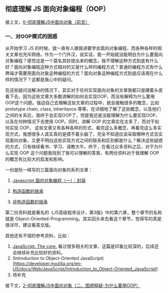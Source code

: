 ## 彻底理解 JS 面向对象编程（OOP）

接上文，[0-彻底理解JS中面向对象（前言）](https://github.com/oakland/Native-JS-Practice/blob/master/11-learnOOPfromCircles.js/0-%E5%BD%BB%E5%BA%95%E7%90%86%E8%A7%A3JS%E4%B8%AD%E9%9D%A2%E5%90%91%E5%AF%B9%E8%B1%A1%EF%BC%88%E5%89%8D%E8%A8%80%EF%BC%89.md)

### 一、对OOP模式的困惑

从开始学习 JS 的时候，就一直有人跟我讲要学会面向对象编程，而各种各样的相关文章也充斥网络。作为一个门外汉，说实话，我一开始就没能明白为什么要面向对象编程？感觉这是一个莫名其妙提出来的概念。我不理解这种方式到底有什么好？面向对象编程这种方式相对的又是什么样的编程方式？普通的编程方式有什么弊端才需要用面向对象这种编程的方式？面向对象这种编程方式到底应该用在什么样的情况下？这都是我心中的疑问。

在这些疑问没解决的情况下，其实对于任何实现面向对象的文章我都只是硬着头皮看下去，因为这些文章大多数讲解的如何去实现OOP，而没有解释为什么要用OOP这个问题。强迫自己去理解这些文章的过程中，就会接触很多的概念，比如 prototype chain, class, inheritance 等等，在详细地了解了这些概念，以及他们之间的关系后，我终于会实现OOP了，但是我还是没能理解为什么要实现OOP，以及在何种情况下去使用 OOP。同时，讲解 OOP 的文章实在太多了，而对于如何实现 OOP， 这些文章又有各种各样的形式，看完这么多概念，再看完这么多实现方式，我想很多人其实真的是摸不着头脑了，完全不知道应该采取哪种方式去实现面向对象，又更不明白这些实现方式之间的联系和区别都是什么？解决这些疑惑的方式，只有继续看书、学习、请教大牛。终于，在看过众多资料之后，对于为什么实现 OOP 这个问题我找到了我可以理解的答案，有两份资料对于我理解 OOP 的概念有比较大的启发和影响。

一份是阮一峰写的三篇面向对象的系列文章：

1. [Javascript 面向对象编程（一）：封装](http://www.ruanyifeng.com/blog/2010/05/object-oriented_javascript_encapsulation.html)

2. [构造函数的继承](http://www.ruanyifeng.com/blog/2010/05/object-oriented_javascript_inheritance.html)

3. [非构造函数的继承](http://www.ruanyifeng.com/blog/2010/05/object-oriented_javascript_inheritance_continued.html)

第二份资料就是著名的《JS高级程序设计，第3版》中的第六章，整个章节的名称就是 Object-Oriented-Programming。其实回头来去看这个章节，觉得写的真是很详尽，建议看英文版。

其他还有不错的参考资料，比如：

1. [JavaScript. The core.](http://dmitrysoshnikov.com/ecmascript/javascript-the-core/#a-prototype-chain)
看过很多相关的文章，这篇是印象比较深的，后续还会继续补充比较好的资料。
2. (Introduction to Object-Oriented JavaScript)[https://developer.mozilla.org/en-US/docs/Web/JavaScript/Introduction_to_Object-Oriented_JavaScript]
3. 待补充

接下文，[2-彻底理解JS中面向对象（二、困惑释疑-为什么要用OOP）](https://github.com/oakland/Native-JS-Practice/blob/master/11-learnOOPfromCircles.js/2-%E5%BD%BB%E5%BA%95%E7%90%86%E8%A7%A3JS%E4%B8%AD%E9%9D%A2%E5%90%91%E5%AF%B9%E8%B1%A1%EF%BC%88%E4%BA%8C%E3%80%81%E5%9B%B0%E6%83%91%E9%87%8A%E7%96%91-%E4%B8%BA%E4%BB%80%E4%B9%88%E8%A6%81%E7%94%A8OOP%EF%BC%89.md)